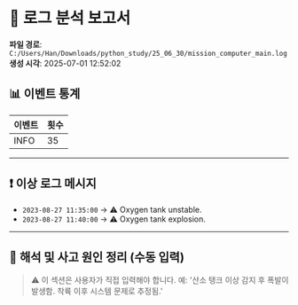 # 📄 로그 분석 보고서

**파일 경로**: `C:/Users/Han/Downloads/python_study/25_06_30/mission_computer_main.log`
**생성 시각**: 2025-07-01 12:52:02

## 📊 이벤트 통계

| 이벤트 | 횟수 |
|---------|------|
| INFO | 35 |

---

## ❗ 이상 로그 메시지

- `2023-08-27 11:35:00` → ⚠️ Oxygen tank unstable.
- `2023-08-27 11:40:00` → ⚠️ Oxygen tank explosion.

---

## 📌 해석 및 사고 원인 정리 (수동 입력)

> ⚠️ 이 섹션은 사용자가 직접 입력해야 합니다.
> 예: '산소 탱크 이상 감지 후 폭발이 발생함. 착륙 이후 시스템 문제로 추정됨.'
